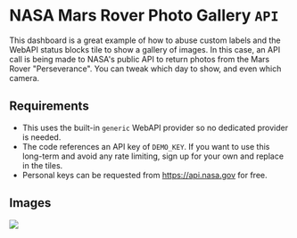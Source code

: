 # NASA Mars Rover Photo Gallery `API`

This dashboard is a great example of how to abuse custom labels and the WebAPI status blocks tile to show a gallery of images. In this case, an API call is being made to NASA's public API to return photos from the Mars Rover "Perseverance". You can tweak which day to show, and even which camera.

## Requirements

- This uses the built-in `generic` WebAPI provider so no dedicated provider is needed.
- The code references an API key of `DEMO_KEY`. If you want to use this long-term and avoid any rate limiting, sign up for your own and replace in the tiles.
- Personal keys can be requested from https://api.nasa.gov for free.
 
## Images
![](https://github.com/squaredup/samples/blob/master/dashboards/nasa-photo-gallery/images/screenshot.png?raw=true)
